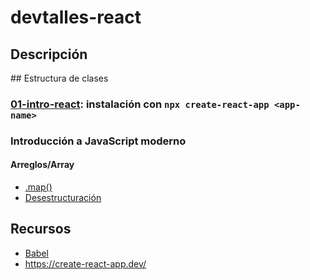 # devtalles-react

## Descripción

## Estructura de clases

### [01-intro-react](src/bases/01-intro-react): instalación con `npx create-react-app <app-name>`

### Introducción a JavaScript moderno

#### Arreglos/Array

- [.map()](https://developer.mozilla.org/es/docs/Web/JavaScript/Reference/Global_Objects/Array/map)
- [Desestructuración](https://developer.mozilla.org/es/docs/Web/JavaScript/Reference/Operators/Destructuring_assignment)

## Recursos

- [Babel](https://babeljs.io/)
- https://create-react-app.dev/
